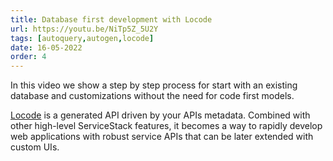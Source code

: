 ```yaml
---
title: Database first development with Locode
url: https://youtu.be/NiTp5Z_5U2Y
tags: [autoquery,autogen,locode]
date: 16-05-2022
order: 4
---
```


In this video we show a step by step process for start with an existing database and customizations without the need for code first models.

[Locode](https://docs.servicestack.net/locode/) is a generated API driven by your APIs metadata. 
Combined with other high-level ServiceStack features, it becomes a way to rapidly develop web applications with robust service APIs 
that can be later extended with custom UIs.
